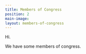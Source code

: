 ```yaml
---
title: Members of Congress
position: 2
main-image: 
layout: members-of-congress
---
```



Hi.

We have some members of congress.


